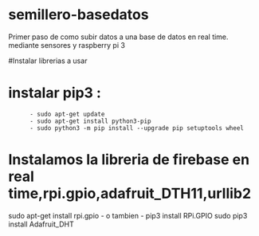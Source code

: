 # semillero-basedatos
Primer paso de como subir datos a una base de datos en real time. mediante sensores y raspberry pi 3

#Instalar librerias a usar
#   instalar pip3 :
          - sudo apt-get update
          - sudo apt-get install python3-pip
          - sudo python3 -m pip install --upgrade pip setuptools wheel

# Instalamos la libreria de firebase en real time,rpi.gpio,adafruit_DTH11,urllib2
sudo apt-get install rpi.gpio - o tambien - pip3 install RPi.GPIO
sudo pip3 install Adafruit_DHT
